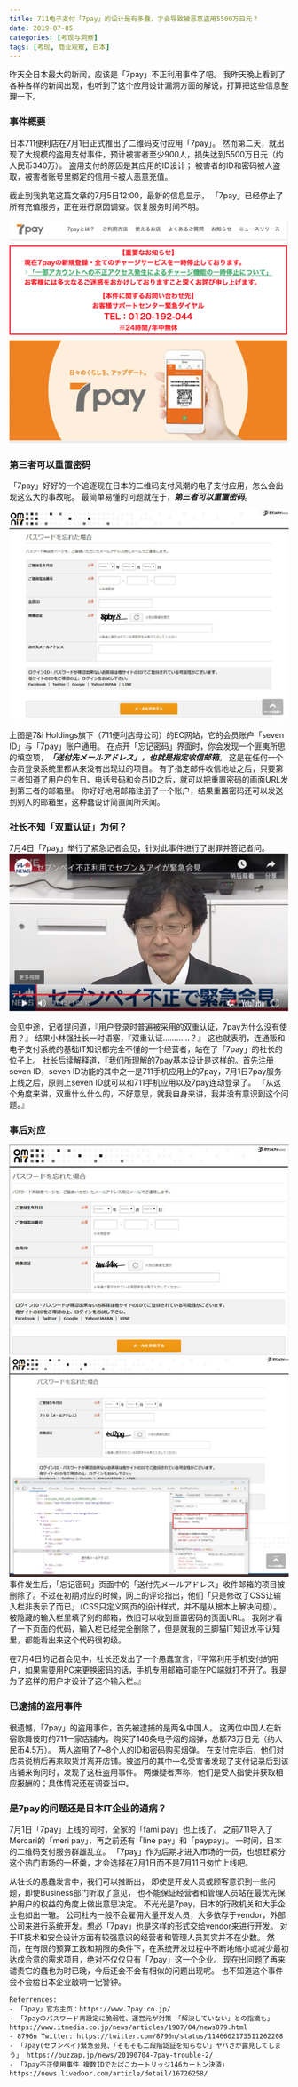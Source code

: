 ```yaml
---
title: 711电子支付「7pay」的设计是有多蠢，才会导致被恶意盗用5500万日元？
date: 2019-07-05
categories: [考现与洞察]
tags: [考现, 商业观察, 日本]
---
```


昨天全日本最大的新闻，应该是「7pay」不正利用事件了吧。
我昨天晚上看到了各种各样的新闻出现，也听到了这个应用设计漏洞方面的解说，打算把这些信息整理一下。


### 事件概要

日本711便利店在7月1日正式推出了二维码支付应用「7pay」。
然而第二天，就出现了大规模的盗用支付事件，预计被害者至少900人，损失达到5500万日元（约人民币340万）。
盗用支付的原因是其应用的ID设计；
被害者的ID和密码被人盗取，被害者账号里绑定的信用卡被人恶意充值。

截止到我执笔这篇文章的7月5日12:00，最新的信息显示，
「7pay」已经停止了所有充值服务，正在进行原因调查。恢复服务时间不明。

![img1](/assets/img/postimg/711/1.png)


### 第三者可以重置密码
「7pay」好好的一个追逐现在日本的二维码支付风潮的电子支付应用，怎么会出现这么大的事故呢。
最简单易懂的问题就在于，***第三者可以重置密码***。

![img2](/assets/img/postimg/711/2.jpg)

上图是7&i Holdings旗下（711便利店母公司）的EC网站，它的会员账户「seven ID」与「7pay」账户通用。
在点开「忘记密码」界面时，你会发现一个匪夷所思的填空项，***「送付先メールアドレス」，也就是指定收信邮箱***。
这是在任何一个会员登录系统里都从来没有出现过的项目。
有了指定邮件收信地址之后，只要第三者知道了用户的生日、电话号码和会员ID之后，就可以把重置密码的画面URL发到第三者的邮箱里。
你好好地用邮箱注册了一个账户，结果重置密码还可以发送到别人的邮箱里，这种蠢设计简直闻所未闻。

### 社长不知「双重认证」为何？
7月4日「7pay」举行了紧急记者会见，针对此事件进行了谢罪并答记者问。
![img3](/assets/img/postimg/711/3.png)

会见中途，记者提问道，『用户登录时普遍被采用的双重认证，7pay为什么没有使用？』
结果小林强社长一时语塞，『双重认证…………？』
这也就表明，连通贩和电子支付系统的基础IT知识都完全不懂的一个经营者，站在了「7pay」的社长的位子上。
社长后续解释道，『我们所理解的7pay基本设计是这样的。首先注册seven ID，seven ID功能的其中之一是711手机应用上的7pay，7月1日7pay服务上线之后，原则上seven ID就可以和711手机应用以及7pay连动登录了。
『从这个角度来讲，双重什么什么的，不好意思，就我自身来讲，我并没有意识到这个问题。』



### 事后对应

![img4](/assets/img/postimg/711/4.jpg)
![img5](/assets/img/postimg/711/5.png)
事件发生后，「忘记密码」页面中的「送付先メールアドレス」收件邮箱的项目被删除了。不过在初期对应的时候，网上的评论指出，他们「只是修改了CSS让输入栏非表示了而已」（CSS只定义网页的设计样式，并不是从根本上解决问题）。被隐藏的输入栏里填了别的邮箱，依旧可以收到重置密码的页面URL。
我刚才看了一下页面的代码，输入栏已经完全删除了，但是就我的三脚猫IT知识水平认知里，都能看出来这个代码很初级。

在7月4日的记者会见中，社长还发出了一个愚蠢宣言，『平常利用手机支付的用户，如果需要用PC来更换密码的话，手机专用邮箱可能在PC端就打不开了。我是为了这样的用户才设计了这个输入栏。』

### 已逮捕的盗用事件
很遗憾，「7pay」的盗用事件，首先被逮捕的是两名中国人。
这两位中国人在新宿歌舞伎町的711一家店铺内，购买了146条电子烟的烟弹，总额73万日元（约人民币4.5万）。
两人盗用了7~8个人的ID和密码购买烟弹。
在支付完毕后，他们对店员说稍后再来取货并离开店铺。被盗用的其中一名受害者发现了支付记录后到该店铺来询问时，发现了这桩盗用事件。
两嫌疑者声称，他们是受人指使并获取相应报酬的；具体情况还在调查当中。

### 是7pay的问题还是日本IT企业的通病？
7月1日「7pay」上线的同时，全家的「fami pay」也上线了。
之前711导入了Mercari的「meri pay」，再之前还有「line pay」和「paypay」。
一时间，日本的二维码支付服务群雄乱立。
「7pay」作为后期才进入市场的一员，也想赶紧分这个热门市场的一杯羹，才会选择在7月1日而不是7月11日匆忙上线吧。

从社长的愚蠢发言中，我们可以推断出，
即使是开发人员或顾客意识到一些问题，即使Business部门听取了意见，
也不能保证经营者和管理人员站在最优先保护用户的权益的角度上做出意思决定。
不光光是7pay，日本的行政机关和大手企业也如出一辙。
公司社内一般不会雇佣大量开发人员，大多依存于vendor，外部公司来进行系统开发。想必「7pay」也是这样的形式交给vendor来进行开发。
对于IT技术和安全设计方面有较强意识的经营者和管理人员其实并不在少数。
然而，在有限的预算工数和期限的条件下，在系统开发过程中不断地缩小或减少最初达成合意的需求项目，绝对不仅仅只有「7pay」这一个企业。
现在出问题了再来谴责它的蠢也为时已晚，今后还会不会有相似的问题出现呢。
也不知道这个事件会不会给日本企业敲响一记警钟。


```
Referrences:
- 「7pay」官方主页：https://www.7pay.co.jp/
- 「7payのパスワード再設定に脆弱性、運営元が対策　「解決していない」との指摘も」https://www.itmedia.co.jp/news/articles/1907/04/news079.html
- 8796n Twitter: https://twitter.com/8796n/status/1146602173511262208
- 「7pay(セブンペイ)緊急会見、「そもそも二段階認証を知らない」ヤバさが露見してしまう」 https://buzzap.jp/news/20190704-7pay-trouble-2/
- 「7pay不正使用事件 複数IDでたばこカートリッジ146カートン決済」https://news.livedoor.com/article/detail/16726258/
```
